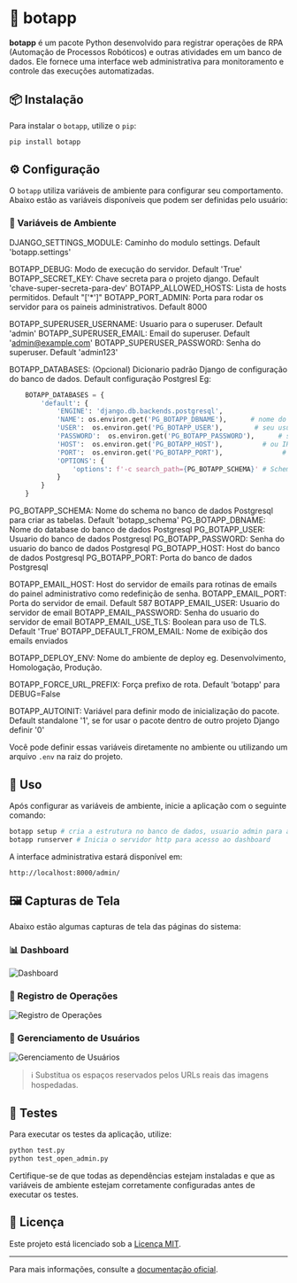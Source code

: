 # 🧠 botapp

**botapp** é um pacote Python desenvolvido para registrar operações de RPA (Automação de Processos Robóticos) e outras atividades em um banco de dados. Ele fornece uma interface web administrativa para monitoramento e controle das execuções automatizadas.

## 📦 Instalação

Para instalar o `botapp`, utilize o `pip`:

```bash
pip install botapp
```

## ⚙️ Configuração

O `botapp` utiliza variáveis de ambiente para configurar seu comportamento. Abaixo estão as variáveis disponíveis que podem ser definidas pelo usuário:

### 🔐 Variáveis de Ambiente
DJANGO_SETTINGS_MODULE: Caminho do modulo settings. Default 'botapp.settings'

BOTAPP_DEBUG: Modo de execução do servidor. Default 'True'
BOTAPP_SECRET_KEY: Chave secreta para o projeto django. Default 'chave-super-secreta-para-dev'
BOTAPP_ALLOWED_HOSTS: Lista de hosts permitidos. Default "['*']"
BOTAPP_PORT_ADMIN: Porta para rodar os servidor para os paineis administrativos. Default 8000

BOTAPP_SUPERUSER_USERNAME: Usuario para o superuser. Default 'admin'
BOTAPP_SUPERUSER_EMAIL: Email do superuser. Default 'admin@example.com'
BOTAPP_SUPERUSER_PASSWORD: Senha do superuser. Default 'admin123'

BOTAPP_DATABASES: (Opcional) Dicionario padrão Django de configuração do banco de dados. Default configuração Postgresl 
Eg:
```python
    BOTAPP_DATABASES = {
        'default': {
            'ENGINE': 'django.db.backends.postgresql',
            'NAME': os.environ.get('PG_BOTAPP_DBNAME'),      # nome do banco
            'USER':  os.environ.get('PG_BOTAPP_USER'),        # seu usuário do Postgres
            'PASSWORD':  os.environ.get('PG_BOTAPP_PASSWORD'),      # sua senha
            'HOST':  os.environ.get('PG_BOTAPP_HOST'),          # ou IP do servidor
            'PORT':  os.environ.get('PG_BOTAPP_PORT'),               # porta padrão do Postgres
            'OPTIONS': {
                'options': f'-c search_path={PG_BOTAPP_SCHEMA}' # Schema do banco de dados Postgres
            }
        }
    }
````

PG_BOTAPP_SCHEMA: Nome do schema no banco de dados Postgresql para criar as tabelas. Default 'botapp_schema'
PG_BOTAPP_DBNAME: Nome do database do banco de dados Postgresql
PG_BOTAPP_USER: Usuario do banco de dados Postgresql
PG_BOTAPP_PASSWORD: Senha do usuario do banco de dados Postgresql
PG_BOTAPP_HOST: Host do banco de dados Postgresql
PG_BOTAPP_PORT: Porta do banco de dados Postgresql

BOTAPP_EMAIL_HOST: Host do servidor de emails para rotinas de emails do painel administrativo como redefinição de senha.
BOTAPP_EMAIL_PORT: Porta do servidor de email. Default 587
BOTAPP_EMAIL_USER: Usuario do servidor de email
BOTAPP_EMAIL_PASSWORD: Senha do usuario do servidor de email
BOTAPP_EMAIL_USE_TLS: Boolean para uso de TLS. Default 'True'
BOTAPP_DEFAULT_FROM_EMAIL: Nome de exibição dos emails enviados

BOTAPP_DEPLOY_ENV: Nome do ambiente de deploy eg. Desenvolvimento, Homologação, Produção.

BOTAPP_FORCE_URL_PREFIX: Força prefixo de rota. Default 'botapp' para DEBUG=False

BOTAPP_AUTOINIT: Variável para definir modo de inicialização do pacote. Default standalone '1', se for usar o pacote dentro de outro projeto Django definir '0'

Você pode definir essas variáveis diretamente no ambiente ou utilizando um arquivo `.env` na raiz do projeto.

## 🚀 Uso

Após configurar as variáveis de ambiente, inicie a aplicação com o seguinte comando:

```bash
botapp setup # cria a estrutura no banco de dados, usuario admin para acesso ao dashboard
botapp runserver # Inicia o servidor http para acesso ao dashboard
```

A interface administrativa estará disponível em:

```
http://localhost:8000/admin/
```

## 🖼️ Capturas de Tela

Abaixo estão algumas capturas de tela das páginas do sistema:

### 📊 Dashboard

![Dashboard](<!-- cole o link aqui -->)

### 📝 Registro de Operações

![Registro de Operações](<!-- cole o link aqui -->)

### 👤 Gerenciamento de Usuários

![Gerenciamento de Usuários](<!-- cole o link aqui -->)

> ℹ️ Substitua os espaços reservados pelos URLs reais das imagens hospedadas.

## 🧪 Testes

Para executar os testes da aplicação, utilize:

```bash
python test.py
python test_open_admin.py
```

Certifique-se de que todas as dependências estejam instaladas e que as variáveis de ambiente estejam corretamente configuradas antes de executar os testes.

## 📄 Licença

Este projeto está licenciado sob a [Licença MIT](LICENSE).

---

Para mais informações, consulte a [documentação oficial](https://github.com/botlorien/botapp).

